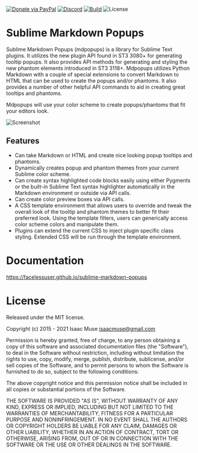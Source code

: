 [![Donate via PayPal][donate-image]][donate-link]
[![Discord][discord-image]][discord-link]
[![Build][github-ci-image]][github-ci-link]
![License][license-image]
# Sublime Markdown Popups

Sublime Markdown Popups (mdpopups) is a library for Sublime Text plugins.  It utilizes the new plugin API found in ST3
3080+ for generating tooltip popups. It also provides API methods for generating and styling the new phantom elements
introduced in ST3 3118+.  Mdpopups utilizes Python Markdown with a couple of special extensions to convert Markdown to
HTML that can be used to create the popups and/or phantoms.  It also provides a number of other helpful API commands to
aid in creating great tooltips and phantoms.

Mdpopups will use your color scheme to create popups/phantoms that fit your editors look.

![Screenshot](docs/src/markdown/images/tooltips_test.png)

## Features

- Can take Markdown or HTML and create nice looking popup tooltips and phantoms.
- Dynamically creates popup and phantom themes from your current Sublime color scheme.
- Can create syntax highlighted code blocks easily using either Pygments or the built-in Sublime Text syntax highlighter
  automatically in the Markdown environment or outside via API calls.
- Can create color preview boxes via API calls.
- A CSS template environment that allows users to override and tweak the overall look of the tooltip and phantom themes
  to better fit their preferred look.  Using the template filters, users can generically access color scheme colors and
  manipulate them.
- Plugins can extend the current CSS to inject plugin specific class styling.  Extended CSS will be run through the
  template environment.

# Documentation

https://facelessuser.github.io/sublime-markdown-popups

# License

Released under the MIT license.

Copyright (c) 2015 - 2021 Isaac Muse <isaacmuse@gmail.com>

Permission is hereby granted, free of charge, to any person obtaining a copy of this software and associated
documentation files (the "Software"), to deal in the Software without restriction, including without limitation the
rights to use, copy, modify, merge, publish, distribute, sublicense, and/or sell copies of the Software, and to permit
persons to whom the Software is furnished to do so, subject to the following conditions:

The above copyright notice and this permission notice shall be included in all copies or substantial portions of the
Software.

THE SOFTWARE IS PROVIDED "AS IS", WITHOUT WARRANTY OF ANY KIND, EXPRESS OR IMPLIED, INCLUDING BUT NOT LIMITED TO THE
WARRANTIES OF MERCHANTABILITY, FITNESS FOR A PARTICULAR PURPOSE AND NONINFRINGEMENT. IN NO EVENT SHALL THE AUTHORS OR
COPYRIGHT HOLDERS BE LIABLE FOR ANY CLAIM, DAMAGES OR OTHER LIABILITY, WHETHER IN AN ACTION OF CONTRACT, TORT OR
OTHERWISE, ARISING FROM, OUT OF OR IN CONNECTION WITH THE SOFTWARE OR THE USE OR OTHER DEALINGS IN THE SOFTWARE.

[github-ci-image]: https://github.com/facelessuser/sublime-markdown-popups/workflows/build/badge.svg?branch=master&event=push
[github-ci-link]: https://github.com/facelessuser/sublime-markdown-popups/actions?query=workflow%3Abuild+branch%3Amaster
[discord-image]: https://img.shields.io/discord/678289859768745989?logo=discord&logoColor=aaaaaa&color=mediumpurple&labelColor=333333
[discord-link]: https://discord.gg/TWs8Tgr
[license-image]: https://img.shields.io/badge/license-MIT-blue.svg?labelColor=333333
[donate-image]: https://img.shields.io/badge/Donate-PayPal-3fabd1?logo=paypal
[donate-link]: https://www.paypal.me/facelessuser
